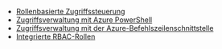 - [Rollenbasierte Zugriffssteuerung](../articles/active-directory/role-based-access-control-configure.md)
- [Zugriffsverwaltung mit Azure PowerShell](../articles/active-directory/role-based-access-control-manage-access-powershell.md)
- [Zugriffsverwaltung mit der Azure-Befehlszeilenschnittstelle](../articles/active-directory/role-based-access-control-manage-access-azure-cli.md)
- [Integrierte RBAC-Rollen](../articles/active-directory/role-based-access-built-in-roles.md)

<!---HONumber=AcomDC_0302_2016-->